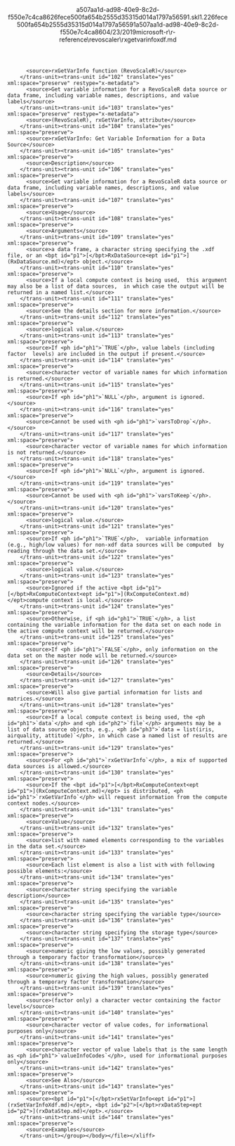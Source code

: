 <?xml version="1.0"?><xliff version="1.2" xmlns="urn:oasis:names:tc:xliff:document:1.2" xmlns:xsi="http://www.w3.org/2001/XMLSchema-instance" xsi:schemaLocation="urn:oasis:names:tc:xliff:document:1.2 xliff-core-1.2-transitional.xsd"><file datatype="xml" original="rxgetvarinfoxdf.md" source-language="en-US" target-language="en-US"><header><tool tool-id="mdxliff" tool-name="mdxliff" tool-version="1.0-1931010" tool-company="Microsoft" /><xliffext:skl_file_name xmlns:xliffext="urn:microsoft:content:schema:xliffextensions">a507aa1d-ad98-40e9-8c2d-f550e7c4ca8626fece500fa654b2555d35315d014a1797a56591.skl</xliffext:skl_file_name><xliffext:version xmlns:xliffext="urn:microsoft:content:schema:xliffextensions">1.2</xliffext:version><xliffext:ms.openlocfilehash xmlns:xliffext="urn:microsoft:content:schema:xliffextensions">26fece500fa654b2555d35315d014a1797a56591</xliffext:ms.openlocfilehash><xliffext:ms.sourcegitcommit xmlns:xliffext="urn:microsoft:content:schema:xliffextensions">a507aa1d-ad98-40e9-8c2d-f550e7c4ca86</xliffext:ms.sourcegitcommit><xliffext:ms.lasthandoff xmlns:xliffext="urn:microsoft:content:schema:xliffextensions">04/23/2019</xliffext:ms.lasthandoff><xliffext:ms.openlocfilepath xmlns:xliffext="urn:microsoft:content:schema:xliffextensions">microsoft-r\r-reference\revoscaler\rxgetvarinfoxdf.md</xliffext:ms.openlocfilepath></header><body><group id="content" extype="content"><trans-unit id="101" translate="yes" xml:space="preserve" restype="x-metadata">
          <source>rxGetVarInfo function (RevoScaleR)</source>
        </trans-unit><trans-unit id="102" translate="yes" xml:space="preserve" restype="x-metadata">
          <source>Get variable information for a RevoScaleR data source or data frame, including variable names, descriptions, and value labels</source>
        </trans-unit><trans-unit id="103" translate="yes" xml:space="preserve" restype="x-metadata">
          <source>(RevoScaleR), rxGetVarInfo, attribute</source>
        </trans-unit><trans-unit id="104" translate="yes" xml:space="preserve">
          <source>rxGetVarInfo: Get Variable Information for a Data Source</source>
        </trans-unit><trans-unit id="105" translate="yes" xml:space="preserve">
          <source>Description</source>
        </trans-unit><trans-unit id="106" translate="yes" xml:space="preserve">
          <source>Get variable information for a RevoScaleR data source or data frame, including variable names, descriptions, and value labels</source>
        </trans-unit><trans-unit id="107" translate="yes" xml:space="preserve">
          <source>Usage</source>
        </trans-unit><trans-unit id="108" translate="yes" xml:space="preserve">
          <source>Arguments</source>
        </trans-unit><trans-unit id="109" translate="yes" xml:space="preserve">
          <source>a data frame, a character string specifying the .xdf file, or an <bpt id="p1">[</bpt>RxDataSource<ept id="p1">](RxDataSource.md)</ept> object.</source>
        </trans-unit><trans-unit id="110" translate="yes" xml:space="preserve">
          <source>If a local compute context is being used,  this argument may also be a list of data sources,  in which case the output will be returned in a named list.</source>
        </trans-unit><trans-unit id="111" translate="yes" xml:space="preserve">
          <source>See the details section for more information.</source>
        </trans-unit><trans-unit id="112" translate="yes" xml:space="preserve">
          <source>logical value.</source>
        </trans-unit><trans-unit id="113" translate="yes" xml:space="preserve">
          <source>If <ph id="ph1">`TRUE`</ph>, value labels (including factor  levels) are included in the output if present.</source>
        </trans-unit><trans-unit id="114" translate="yes" xml:space="preserve">
          <source>character vector of variable names for which information is returned.</source>
        </trans-unit><trans-unit id="115" translate="yes" xml:space="preserve">
          <source>If <ph id="ph1">`NULL`</ph>, argument is ignored.</source>
        </trans-unit><trans-unit id="116" translate="yes" xml:space="preserve">
          <source>Cannot be used with <ph id="ph1">`varsToDrop`</ph>.</source>
        </trans-unit><trans-unit id="117" translate="yes" xml:space="preserve">
          <source>character vector of variable names for which information is not returned.</source>
        </trans-unit><trans-unit id="118" translate="yes" xml:space="preserve">
          <source>If <ph id="ph1">`NULL`</ph>, argument is ignored.</source>
        </trans-unit><trans-unit id="119" translate="yes" xml:space="preserve">
          <source>Cannot be used with <ph id="ph1">`varsToKeep`</ph>.</source>
        </trans-unit><trans-unit id="120" translate="yes" xml:space="preserve">
          <source>logical value.</source>
        </trans-unit><trans-unit id="121" translate="yes" xml:space="preserve">
          <source>If <ph id="ph1">`TRUE`</ph>,  variable information  (e.g., high/low values) for non-xdf data sources will be computed  by reading through the data set.</source>
        </trans-unit><trans-unit id="122" translate="yes" xml:space="preserve">
          <source>logical value.</source>
        </trans-unit><trans-unit id="123" translate="yes" xml:space="preserve">
          <source>Ignored if the active <bpt id="p1">[</bpt>RxComputeContext<ept id="p1">](RxComputeContext.md)</ept>compute context is local.</source>
        </trans-unit><trans-unit id="124" translate="yes" xml:space="preserve">
          <source>Otherwise, if <ph id="ph1">`TRUE`</ph>, a list containing the variable information for the data set on each node in the active compute context will be returned.</source>
        </trans-unit><trans-unit id="125" translate="yes" xml:space="preserve">
          <source>If <ph id="ph1">`FALSE`</ph>, only information on the data set on the master node will be returned.</source>
        </trans-unit><trans-unit id="126" translate="yes" xml:space="preserve">
          <source>Details</source>
        </trans-unit><trans-unit id="127" translate="yes" xml:space="preserve">
          <source>Will also give partial information for lists and matrices.</source>
        </trans-unit><trans-unit id="128" translate="yes" xml:space="preserve">
          <source>If a local compute context is being used, the <ph id="ph1">`data`</ph> and <ph id="ph2">`file`</ph> arguments may be a list of data source objects, e.g., <ph id="ph3">`data = list(iris, airquality, attitude)`</ph>, in which case a named list of results are returned.</source>
        </trans-unit><trans-unit id="129" translate="yes" xml:space="preserve">
          <source>For <ph id="ph1">`rxGetVarInfo`</ph>, a mix of supported data sources is allowed.</source>
        </trans-unit><trans-unit id="130" translate="yes" xml:space="preserve">
          <source>If the <bpt id="p1">[</bpt>RxComputeContext<ept id="p1">](RxComputeContext.md)</ept> is distributed, <ph id="ph1">`rxGetVarInfo`</ph> will request information from the compute context nodes.</source>
        </trans-unit><trans-unit id="131" translate="yes" xml:space="preserve">
          <source>Value</source>
        </trans-unit><trans-unit id="132" translate="yes" xml:space="preserve">
          <source>list with named elements corresponding to the variables in the data set.</source>
        </trans-unit><trans-unit id="133" translate="yes" xml:space="preserve">
          <source>Each list element is also a list with with following possible elements:</source>
        </trans-unit><trans-unit id="134" translate="yes" xml:space="preserve">
          <source>character string specifying the variable description</source>
        </trans-unit><trans-unit id="135" translate="yes" xml:space="preserve">
          <source>character string specifying the variable type</source>
        </trans-unit><trans-unit id="136" translate="yes" xml:space="preserve">
          <source>character string specifying the storage type</source>
        </trans-unit><trans-unit id="137" translate="yes" xml:space="preserve">
          <source>numeric giving the low values, possibly generated through a temporary factor transformation</source>
        </trans-unit><trans-unit id="138" translate="yes" xml:space="preserve">
          <source>numeric giving the high values, possibly generated through a temporary factor transformation</source>
        </trans-unit><trans-unit id="139" translate="yes" xml:space="preserve">
          <source>(factor only) a character vector containing the factor levels</source>
        </trans-unit><trans-unit id="140" translate="yes" xml:space="preserve">
          <source>character vector of value codes, for informational  purposes only</source>
        </trans-unit><trans-unit id="141" translate="yes" xml:space="preserve">
          <source>character vector of value labels that is the same length as <ph id="ph1">`valueInfoCodes`</ph>, used for informational purposes only</source>
        </trans-unit><trans-unit id="142" translate="yes" xml:space="preserve">
          <source>See Also</source>
        </trans-unit><trans-unit id="143" translate="yes" xml:space="preserve">
          <source><bpt id="p1">[</bpt>rxSetVarInfo<ept id="p1">](rxSetVarInfoXdf.md)</ept>, <bpt id="p2">[</bpt>rxDataStep<ept id="p2">](rxDataStep.md)</ept>.</source>
        </trans-unit><trans-unit id="144" translate="yes" xml:space="preserve">
          <source>Examples</source>
        </trans-unit></group></body></file></xliff>